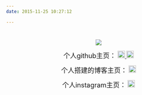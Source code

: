 ```yaml
---
date: 2015-11-25 10:27:12

---
```


# 
<div align=center><img src="https://i.imgur.com/ZlCEbXe.jpg" /> 


<p>
	<font size="4" weight="sold">个人github主页：</font>
	<a href="https://github.com/TsangTszKin" target="_blank"><img height="20px" src="https://i.imgur.com/a4zwM3c.jpg" />
		<img height="20px" src="https://i.imgur.com/bniEcgL.png" />
	</a>
</p>


<p>
	<font size="4" weight="sold">个人搭建的博客主页：</font>
	<a href="https://tsangtszkin.github.io/" target="_blank">
		<img height="20px" src="https://i.imgur.com/eRoRKX3.gif" />
	</a>
</p>

<p>
	<font size="4" weight="sold">个人instagram主页：</font>
	<a href="https://www.instagram.com/tsang_tszkin" target="_blank">
		<img height="20px" src="https://i.imgur.com/xzTRvoT.png" />
	</a>
</p>

</div>